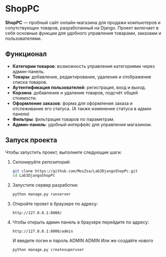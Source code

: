 # ShopPC

**ShopPC** — пробный сайт онлайн-магазина для продажи компьютеров и сопутствующих товаров, разработанный на Django. 
Проект включает в себя основные функции для удобного управления товарами, заказами и пользователями.

## Функционал
- **Категории товаров**: возможность управления категориями через админ-панель.
- **Товары**: добавление, редактирование, удаление и отображение списка товаров.
- **Аутентификация пользователей**: регистрация, вход и выход.
- **Корзина**: добавление и удаление товаров, подсчёт общей стоимости.
- **Оформление заказов**: форма для оформления заказа и отслеживание его статуса. (А также изменение статуса в админ панели)
- **Фильтры**: фильтрация товаров по параметрам.
- **Админ-панель**: удобный интерфейс для управления магазином.

## Запуск проекта

Чтобы запустить проект, выполните следующие шаги:

1. Склонируйте репозиторий:
   ```bash
   git clone https://github.com/MosZsa/Lab3DjangoShopPc.git
   cd Lab3DjangoShopPc
   ```

2. Запустите сервер разработки:
   ```bash
   python manage.py runserver
   ```

3. Откройте проект в браузере по адресу:
   ```
   http://127.0.0.1:8000/
   ```

4. Чтобы открыть админ панель в браузере перейдите по адресу:
   ```
   http://127.0.0.1:8000/admin
   ```
   И введите логин и пароль ADMIN ADMIN
   Или же создайте нового
   ```
   python manage.py createsuperuser
   ```
   
